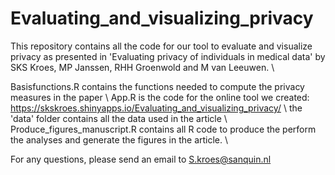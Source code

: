 # Evaluating_and_visualizing_privacy
This repository contains all the code for our tool to evaluate and visualize privacy as presented in 'Evaluating privacy of individuals in medical data' by SKS Kroes, MP Janssen, RHH Groenwold and M van Leeuwen. \\

Basisfunctions.R contains the functions needed to compute the privacy measures in the paper \\
App.R is the code for the online tool we created: https://skskroes.shinyapps.io/Evaluating_and_visualizing_privacy/  \\
the 'data' folder contains all the data used in the article \\
Produce_figures_manuscript.R contains all R code to produce the perform the analyses and generate the figures in the article. \\

For any questions, please send an email to S.kroes@sanquin.nl

